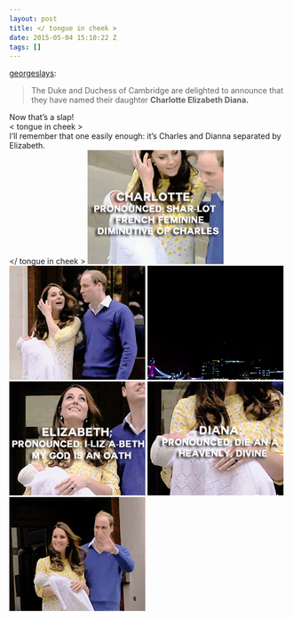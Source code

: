 ```yaml
---
layout: post
title: </ tongue in cheek >
date: 2015-05-04 15:10:22 Z
tags: []
---
```

[georgeslays](http://georgeslays.tumblr.com/post/118116733659/the-duke-and-duchess-of-cambridge-are-delighted-to):

> The Duke and Duchess of Cambridge are delighted to announce that they have named their daughter **Charlotte Elizabeth Diana.**  

Now that’s a slap!  
< tongue in cheek >  
I’ll remember that one easily enough: it’s Charles and Dianna separated by Elizabeth.  
</ tongue in cheek >
![](/media/2015/05/118118675959_0.gif)
![](/media/2015/05/118118675959_1.gif)
![](/media/2015/05/118118675959_2.gif)
![](/media/2015/05/118118675959_3.gif)
![](/media/2015/05/118118675959_4.gif)
![](/media/2015/05/118118675959_5.gif)
